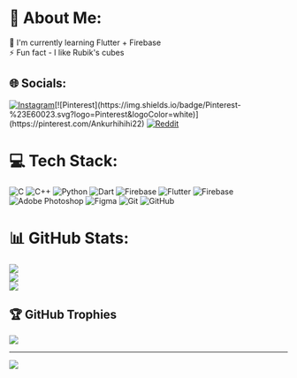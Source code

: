 # 💫 About Me:
🌱 I'm currently learning Flutter + Firebase<br>⚡ Fun fact - I like Rubik's cubes


## 🌐 Socials:
[![Instagram](https://img.shields.io/badge/Instagram-%23E4405F.svg?logo=Instagram&logoColor=white)](https://instagram.com/_ankurkunde_)[![Pinterest](https://img.shields.io/badge/Pinterest-%23E60023.svg?logo=Pinterest&logoColor=white)](https://pinterest.com/Ankurhihihi22) [![Reddit](https://img.shields.io/badge/Reddit-%23FF4500.svg?logo=Reddit&logoColor=white)](https://reddit.com/user/omnivorous_crow) 

# 💻 Tech Stack:
![C](https://img.shields.io/badge/c-%2300599C.svg?style=for-the-badge&logo=c&logoColor=white) ![C++](https://img.shields.io/badge/c++-%2300599C.svg?style=for-the-badge&logo=c%2B%2B&logoColor=white) ![Python](https://img.shields.io/badge/python-3670A0?style=for-the-badge&logo=python&logoColor=ffdd54) ![Dart](https://img.shields.io/badge/dart-%230175C2.svg?style=for-the-badge&logo=dart&logoColor=white) ![Firebase](https://img.shields.io/badge/firebase-%23039BE5.svg?style=for-the-badge&logo=firebase) ![Flutter](https://img.shields.io/badge/Flutter-%2302569B.svg?style=for-the-badge&logo=Flutter&logoColor=white) ![Firebase](https://img.shields.io/badge/firebase-a08021?style=for-the-badge&logo=firebase&logoColor=ffcd34) ![Adobe Photoshop](https://img.shields.io/badge/adobe%20photoshop-%2331A8FF.svg?style=for-the-badge&logo=adobe%20photoshop&logoColor=white) ![Figma](https://img.shields.io/badge/figma-%23F24E1E.svg?style=for-the-badge&logo=figma&logoColor=white) ![Git](https://img.shields.io/badge/git-%23F05033.svg?style=for-the-badge&logo=git&logoColor=white) ![GitHub](https://img.shields.io/badge/github-%23121011.svg?style=for-the-badge&logo=github&logoColor=white)
# 📊 GitHub Stats:
![](https://github-readme-stats.vercel.app/api?username=annkurrrr&theme=tokyonight&hide_border=false&include_all_commits=false&count_private=false)<br/>
![](https://github-readme-streak-stats.herokuapp.com/?user=annkurrrr&theme=tokyonight&hide_border=false)<br/>
![](https://github-readme-stats.vercel.app/api/top-langs/?username=annkurrrr&theme=tokyonight&hide_border=false&include_all_commits=false&count_private=false&layout=compact)

## 🏆 GitHub Trophies
![](https://github-profile-trophy.vercel.app/?username=annkurrrr&theme=tokyonight&no-frame=false&no-bg=false&margin-w=4)

---
[![](https://visitcount.itsvg.in/api?id=annkurrrr&icon=0&color=0)](https://visitcount.itsvg.in)

<!-- Proudly created with GPRM ( https://gprm.itsvg.in ) -->
